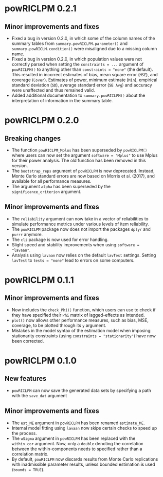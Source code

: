 # powRICLPM 0.2.1

## Minor improvements and fixes
* Fixed a bug in version 0.2.0, in which some of the column names of the summary tables from `summary.powRICLPM.parameter()` and `summary.powRICLM.condition()` were misaligned due to a missing column name. 
* Fixed a bug in version 0.2.0, in which population values were not correctly parsed when setting the `constraints = ...` argument of `powRICLPM()` to anything other than `constraints = "none"` (the default). This resulted in incorrect estimates of bias, mean square error (`MSE`), and coverage (`Cover`). Estimates of power, minimum estimate (`Min`), empirical standard deviation (`SD`), average standard error (`SE Avg`) and accuracy were unaffected and thus remained valid.
* Added additional documentation to `summary.powRICLPM()` about the interpretation of information in the summary table. 


# powRICLPM 0.2.0

## Breaking changes
* The function `powRICLPM_Mplus` has been superseded by `powRICLPM()` where users can now set the argument `software = "Mplus"` to use Mplus for their power analysis. The old function has been removed in this version.
* The `bootstrap_reps` argument of `powRICLPM` is now deprecated. Instead, Monte Carlo standard errors are now based on Morris et al. (2017), and available for all performance measures. 
* The argument `alpha` has been superseded by the `significance_criterion` argument. 

## Minor improvements and fixes
* The `reliability` argument can now take in a vector of reliabilities to simulate performance metrics under various levels of item reliability. 
* The `powRICLPM` package now does not import the packages `dplyr` and `purrr` anymore. 
* The `cli` package is now used for error handling. 
* Slight speed and stability improvements when using `software = "lavaan"`. 
* Analysis using `lavaan` now relies on the default `lavTest` settings. Setting `lavTest` to `tests = "none"` lead to errors on some computers. 

# powRICLPM 0.1.1

## Minor improvements and fixes

* Now includes the `check_Phi()` function, which users can use to check if they have specified their `Phi` matrix of lagged-effects as intended. 
* `plot()` now allows other performance measures, such as bias, MSE, coverage, to be plotted through its `y` argument.
* Mistakes in the model syntax of the estimation model when imposing stationarity constraints (using `constraints = "stationarity"`) have now been corrected. 

# powRICLPM 0.1.0

## New features 

* `powRICLPM` can now save the generated data sets by specifying a path with the `save_dat` argument

## Minor improvements and fixes

* The `est_ME` argument in `powRICLPM` has been renamed `estimate_ME`. 
* Internal model fitting using `lavaan` now skips certain checks to speed up the process. 
* The `wSigma` argument in `powRICLPM` has been replaced with the `within_cor` argument. Now, only a `double` denoting the correlation between the within-components needs to specified rather than a correlation matrix. 
* By default, `powRICLPM` now discards results from Monte Carlo replications with inadmissible parameter results, unless bounded estimation is used (`bounds = TRUE`). 



